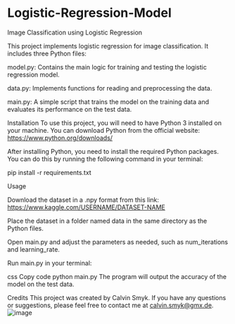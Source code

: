 # Logistic-Regression-Model

Image Classification using Logistic Regression

This project implements logistic regression for image classification. It includes three Python files:

model.py: Contains the main logic for training and testing the logistic regression model.

data.py: Implements functions for reading and preprocessing the data.

main.py: A simple script that trains the model on the training data and evaluates its performance on the test data.

Installation
To use this project, you will need to have Python 3 installed on your machine. You can download Python from the official website: https://www.python.org/downloads/

After installing Python, you need to install the required Python packages. You can do this by running the following command in your terminal:

pip install -r requirements.txt

Usage

Download the dataset in a .npy format from this link: https://www.kaggle.com/USERNAME/DATASET-NAME

Place the dataset in a folder named data in the same directory as the Python files.

Open main.py and adjust the parameters as needed, such as num_iterations and learning_rate.

Run main.py in your terminal:

css
Copy code
python main.py
The program will output the accuracy of the model on the test data.

Credits
This project was created by Calvin Smyk. If you have any questions or suggestions, please feel free to contact me at calvin.smyk@gmx.de.
![image](https://user-images.githubusercontent.com/89919457/226142757-efd56488-dbf0-4475-aa11-f1e3f8e80676.png)
